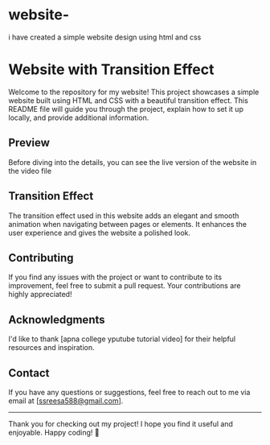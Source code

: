 # website-
i have created a simple website design using html and css
# Website with Transition Effect

Welcome to the repository for my website! This project showcases a simple website built using HTML and CSS with a beautiful transition effect. This README file will guide you through the project, explain how to set it up locally, and provide additional information.

## Preview

Before diving into the details, you can see the live version of the website in the video file


## Transition Effect

The transition effect used in this website adds an elegant and smooth animation when navigating between pages or elements. It enhances the user experience and gives the website a polished look.


## Contributing

If you find any issues with the project or want to contribute to its improvement, feel free to submit a pull request. Your contributions are highly appreciated!


## Acknowledgments

I'd like to thank [apna college yputube tutorial video] for their helpful resources and inspiration.

## Contact

If you have any questions or suggestions, feel free to reach out to me via email at [ssreesa588@gmail.com].

---

Thank you for checking out my project! I hope you find it useful and enjoyable. Happy coding! 🚀
